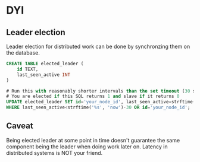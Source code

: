 # DYI

## Leader election
Leader election for distributed work can be done by synchronzing them on the database.

```sql
CREATE TABLE elected_leader (
    id TEXT,
    last_seen_active INT
)

# Run this with reasonably shorter intervals than the set timeout (30 seconds in this example).
# You are elected if this SQL returns 1 and slave if it returns 0
UPDATE elected_leader SET id='your_node_id', last_seen_active=strftime('%s', 'now') 
WHERE last_seen_active<strftime('%s', 'now')-30 OR id='your_node_id';
```

## Caveat
Being elected leader at some point in time doesn't guarantee the same component being the leader when doing work later on. Latency in distributed systems is NOT your friend.
